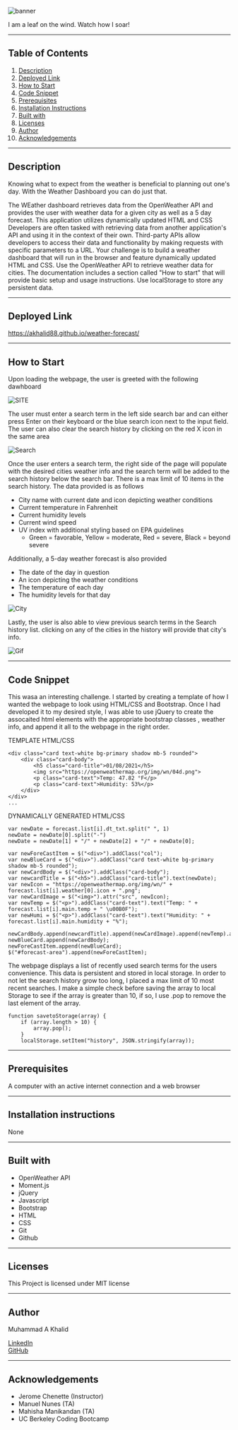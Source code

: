 ![banner](readme/banner.png)

I am a leaf on the wind. Watch how I soar!

-----------------------
## Table of Contents
1. [Description](#description)
2. [Deployed Link](#deployed-link)
3. [How to Start](#how-to-start)
4. [Code Snippet](#code-snippet)
5. [Prerequisites](#prerequisites)
6. [Installation Instructions](#installation-instructions)
7. [Built with](#built-with)
8. [Licenses](#licenses)
9. [Author](#author)
10. [Acknowledgements](#acknowledgements)

-----------------------
## Description


Knowing what to expect from the weather is beneficial to planning out one's day. With the Weather Dashboard you can do just that.

The WEather dashboard retrieves data from the OpenWeather API and provides the user with weather data for a given city as well as a 5 day forecast. This application utilizes dynamically updated HTML and CSS
Developers are often tasked with retrieving data from another application's API and using it in the context of their own. Third-party APIs allow developers to access their data and functionality by making requests with specific parameters to a URL. Your challenge is to build a weather dashboard that will run in the browser and feature dynamically updated HTML and CSS.
Use the OpenWeather API to retrieve weather data for cities. The documentation includes a section called "How to start" that will provide basic setup and usage instructions. Use localStorage to store any persistent data.


-----------------------
## Deployed Link
https://akhalid88.github.io/weather-forecast/

-----------------------
## How to Start
Upon loading the webpage, the user is greeted with the following dawhboard

![SITE](readme/main.png)

The user must enter a search term in the left side search bar and can either press Enter on their keyboard or the blue search icon next to the input field. The user can also clear the search history by clicking on the red X icon in the same area

![Search](readme/search.png)

Once the user enters a search term, the right side of the page will populate with the desired cities weather info and the search term will be added to the search history below the search bar. There is a max limit of 10 items in the search history. The data provided is as follows
- City name with current date and icon depicting weather conditions
- Current temperature in Fahrenheit
- Current humidity levels
- Current wind speed
- UV index with additional styling based on EPA guidelines
	- Green = favorable, Yellow = moderate, Red = severe, Black = beyond severe

Additionally, a 5-day weather forecast is also provided
- The date of the day in question
- An icon depicting the weather conditions
- The temperature of each day
- The humidity levels for that day

![City](readme/city.png)

Lastly, the user is also able to view previous search terms in the Search history list. clicking on any of the cities in the history will provide that city's info.

![Gif](readme/action.gif)

-----------------------
## Code Snippet

This wasa an interesting challenge. I started by creating a template of how I wanted the webpage to look using HTML/CSS and Bootstrap. Once I had developed it to my desired style, I was able to use jQuery to create the assocaited html elements with the appropriate bootstrap classes , weather info, and append it all to the webpage in the right order.

TEMPLATE HTML/CSS
```
<div class="card text-white bg-primary shadow mb-5 rounded">
	<div class="card-body">
		<h5 class="card-title">01/08/2021</h5>
		<img src="https://openweathermap.org/img/wn/04d.png">
		<p class="card-text">Temp: 47.82 °F</p>
		<p class="card-text">Humidity: 53%</p>
	</div>
</div>
...
```


DYNAMICALLY GENERATED HTML/CSS
```
var newDate = forecast.list[i].dt_txt.split(" ", 1)
newDate = newDate[0].split("-")
newDate = newDate[1] + "/" + newDate[2] + "/" + newDate[0];

var newForeCastItem = $("<div>").addClass("col");
var newBlueCard = $("<div>").addClass("card text-white bg-primary shadow mb-5 rounded");
var newCardBody = $("<div>").addClass("card-body");
var newcardTitle = $("<h5>").addClass("card-title").text(newDate);
var newIcon = "https://openweathermap.org/img/wn/" + forecast.list[i].weather[0].icon + ".png";
var newCardImage = $("<img>").attr("src", newIcon);
var newTemp = $("<p>").addClass("card-text").text("Temp: " + forecast.list[i].main.temp + " \u00B0F");
var newHumi = $("<p>").addClass("card-text").text("Humidity: " + forecast.list[i].main.humidity + "%");

newCardBody.append(newcardTitle).append(newCardImage).append(newTemp).append(newHumi);
newBlueCard.append(newCardBody);
newForeCastItem.append(newBlueCard);
$("#forecast-area").append(newForeCastItem);
```

The webpage displays a list of recently used search terms for the users convenience. This data is persistent and stored in local storage. In order to not let the search history grow too long, I placed a max limit of 10 most recent searches. I make a simple check before saving the array to local Storage to see if the array is greater than 10, if so, I use .pop to remove the last element of the array.

```
function savetoStorage(array) {
	if (array.length > 10) {
		array.pop();
	}
	localStorage.setItem("history", JSON.stringify(array));
```

-----------------------
## Prerequisites
A computer with an active internet connection and a web browser

-----------------------
## Installation instructions
None

-----------------------
## Built with

- OpenWeather API
- Moment.js
- jQuery
- Javascript
- Bootstrap
- HTML
- CSS
- Git
- Github

-----------------------
## Licenses
This Project is licensed under MIT license

-----------------------
## Author

Muhammad A Khalid

[LinkedIn](https://www.linkedin.com/in/abdullahkhalid/)
<br>
[GitHub](https://github.com/akhalid88)

-----------------------
## Acknowledgements
- Jerome Chenette (Instructor)
- Manuel Nunes (TA)
- Mahisha Manikandan (TA)
- UC Berkeley Coding Bootcamp